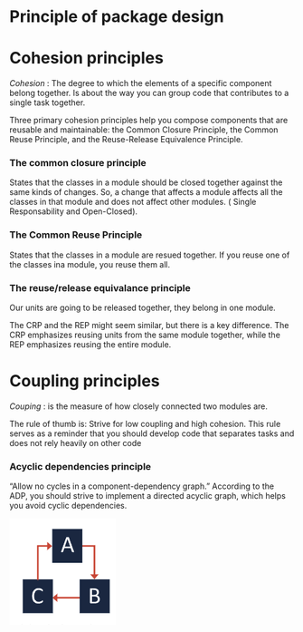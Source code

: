 # Principle of package design

# Cohesion principles

_Cohesion_ : The degree to which the elements of a specific component belong together. Is about the way you can group code that contributes to a single task together.

Three primary cohesion principles help you compose components that are reusable and maintainable: the Common Closure Principle, the Common Reuse Principle, and the Reuse-Release Equivalence Principle.



### The common closure principle

States that the classes in a module should be closed together against the same kinds of changes. So, a change that affects a module affects all the classes in that module and does not affect other modules. ( Single Responsability and Open-Closed).

### The Common Reuse Principle

States that the classes in a module are resued together. If you reuse one of the classes ina module, you reuse them all.


### The reuse/release equivalance principle
Our units are going to be released together, they belong in one module.


The CRP and the REP might seem similar, but there is a key difference. The CRP emphasizes reusing units from the same module together, while the REP emphasizes reusing the entire module.


# Coupling principles

_Couping_ : is the measure of how closely connected two modules are.

The rule of thumb is: Strive for low coupling and high cohesion. This rule serves as a reminder that you should develop code that separates tasks and does not rely heavily on other code


### Acyclic dependencies principle
“Allow no cycles in a component-dependency graph.” According to the ADP, you should strive to implement a directed acyclic graph, which helps you avoid cyclic dependencies.

![Ilustration](../../images/acyclic-dependency.png)